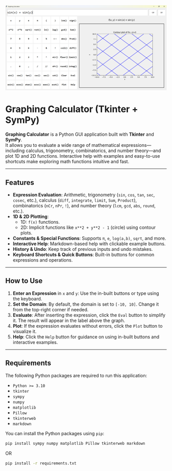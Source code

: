 ![](imgs/cover.png)

# Graphing Calculator (Tkinter + SymPy)

**Graphing Calculator** is a Python GUI application built with **Tkinter** and **SymPy**.  
It allows you to evaluate a wide range of mathematical expressions—including calculus, trigonometry, combinatorics, and number theory—and plot 1D and 2D functions. Interactive help with examples and easy-to-use shortcuts make exploring math functions intuitive and fast.

---

## Features

- **Expression Evaluation**: Arithmetic, trigonometry (`sin`, `cos`, `tan`, `sec`, `cosec`, etc.), calculus (`diff`, `integrate`, `limit`, `Sum`, `Product`), combinatorics (`nCr`, `nPr`, `!`), and number theory (`lcm`, `gcd`, `abs`, `round`, etc.).
- **1D & 2D Plotting**:
  - 1D: `f(x)` functions.
  - 2D: Implicit functions like `x**2 + y**2 - 1` (circle) using contour plots.
- **Constants & Special Functions**: Supports `π`, `e`, `log(a,b)`, `sqrt`, and more.
- **Interactive Help**: Markdown-based help with clickable example buttons.
- **History & Undo**: Keep track of previous inputs and undo mistakes.
- **Keyboard Shortcuts & Quick Buttons**: Built-in buttons for common expressions and operations.

---

## How to Use

1. **Enter an Expression** in `x` and `y`: Use the in-built buttons or type using the keyboard.
2. **Set the Domain**: By default, the domain is set to `[-10, 10]`. Change it from the top-right corner if needed.
3. **Evaluate**: After inserting the expression, click the `Eval` button to simplify it. The result will appear in the label above the graph.
4. **Plot**: If the expression evaluates without errors, click the `Plot` button to visualize it.
5. **Help**: Click the `Help` button for guidance on using in-built buttons and interactive examples.

---

## Requirements

The following Python packages are required to run this application:

- `Python >= 3.10`
- `tkinter`
- `sympy`
- `numpy`
- `matplotlib`
- `Pillow`
- `tkinterweb`
- `markdown`

You can install the Python packages using `pip`:

```bash
pip install sympy numpy matplotlib Pillow tkinterweb markdown
```
OR
```bash
pip install -r requirements.txt
```